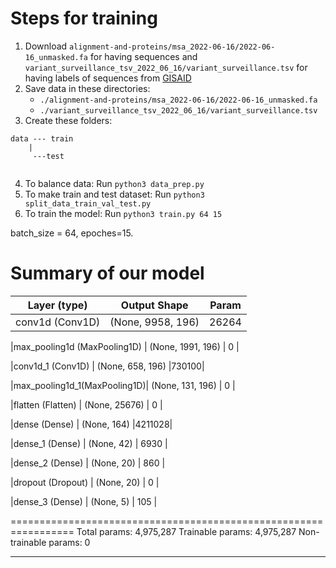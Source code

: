 # Steps for training
1. Download ```alignment-and-proteins/msa_2022-06-16/2022-06-16_unmasked.fa``` for having sequences and ```variant_surveillance_tsv_2022_06_16/variant_surveillance.tsv``` for having labels of sequences from [GISAID](https://gisaid.org/)
2. Save data in these directories:
    - ```./alignment-and-proteins/msa_2022-06-16/2022-06-16_unmasked.fa```
    - ```./variant_surveillance_tsv_2022_06_16/variant_surveillance.tsv```
3. Create these folders:
```
data --- train
    |
     ---test
    
```
4. To balance data: Run ```python3 data_prep.py```
5. To make train and test dataset: Run ```python3 split_data_train_val_test.py```
6. To train the model: Run ```python3 train.py 64 15```

batch_size = 64, epoches=15.

# Summary of our model


| Layer (type)                |Output Shape            |Param |   
| --------------------------- |:----------------------:|:----:|
|conv1d (Conv1D)              | (None, 9958, 196)      | 26264|    
                                                                 
|max_pooling1d (MaxPooling1D) | (None, 1991, 196)      | 0    |                                                                   
                                                                 
|conv1d_1 (Conv1D)            | (None, 658, 196)       |730100|    
                                                                 
|max_pooling1d_1(MaxPooling1D)| (None, 131, 196)       | 0    |                                                               
                                                                 
|flatten (Flatten)            | (None, 25676)          | 0    |      
                                                                 
|dense (Dense)                | (None, 164)            |4211028|   
                                                                 
|dense_1 (Dense)              | (None, 42)             | 6930  |    
                                                                 
|dense_2 (Dense)              | (None, 20)             | 860   |    
                                                                 
|dropout (Dropout)            | (None, 20)             | 0     |    
                                                                 
|dense_3 (Dense)              | (None, 5)              | 105   |    
                                                                 
=================================================================
Total params: 4,975,287
Trainable params: 4,975,287
Non-trainable params: 0
_________________________________________________________________